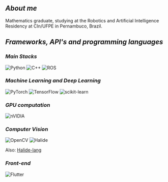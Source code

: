 ## *About me* 

Mathematics graduate, studying at the Robotics and Artificial Intelligence Residency at CIn/UFPE in Pernambuco, Brazil.

## *Frameworks, API's and programming languages*
### *Main Stacks*
![Python](https://img.shields.io/badge/python-3670A0?style=for-the-badge&logo=python&logoColor=ffdd54) ![C++](https://img.shields.io/badge/c++-%2300599C.svg?style=for-the-badge&logo=c%2B%2B&logoColor=white) ![ROS](https://img.shields.io/badge/ros-%230A0FF9.svg?style=for-the-badge&logo=ros&logoColor=white)

### *Machine Learning and Deep Learning*
![PyTorch](https://img.shields.io/badge/PyTorch-%23EE4C2C.svg?style=for-the-badge&logo=PyTorch&logoColor=white) ![TensorFlow](https://img.shields.io/badge/TensorFlow-%23FF6F00.svg?style=for-the-badge&logo=TensorFlow&logoColor=white) ![scikit-learn](https://img.shields.io/badge/scikit--learn-%23F7931E.svg?style=for-the-badge&logo=scikit-learn&logoColor=white) 
### *GPU computation*
![nVIDIA](https://img.shields.io/badge/cuda-000000.svg?style=for-the-badge&logo=nVIDIA&logoColor=green)
### *Computer Vision*
![OpenCV](https://img.shields.io/badge/opencv-%23white.svg?style=for-the-badge&logo=opencv&logoColor=white) ![Halide](https://img.shields.io/badge/language-Halide-blue?logo=c%2B%2B&logoColor=white)

Also: [Halide-lang](https://halide-lang.org/)
### *Front-end*
![Flutter](https://img.shields.io/badge/Flutter-%2302569B.svg?style=for-the-badge&logo=Flutter&logoColor=white)
<!--
**dvccs99/dvccs99** is a ✨ _special_ ✨ repository because its `README.md` (this file) appears on your GitHub profile.

Here are some ideas to get you started:

- 🔭 I’m currently working on ...
- 🌱 I’m currently learning ...
- 👯 I’m looking to !
collaborate on ...
- 🤔 I’m looking for help with ...
- 💬 Ask me about ...
- 📫 How to reach me: ...
- 😄 Pronouns: ...
- ⚡ Fun fact: ...
-->
